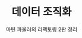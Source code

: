 ---
layout: post
title: 데이터 조직화
subtitle: 마틴 파울러의 리팩토링 2판 정리
categories: Refactoring
tags: [Refactoring]
---
